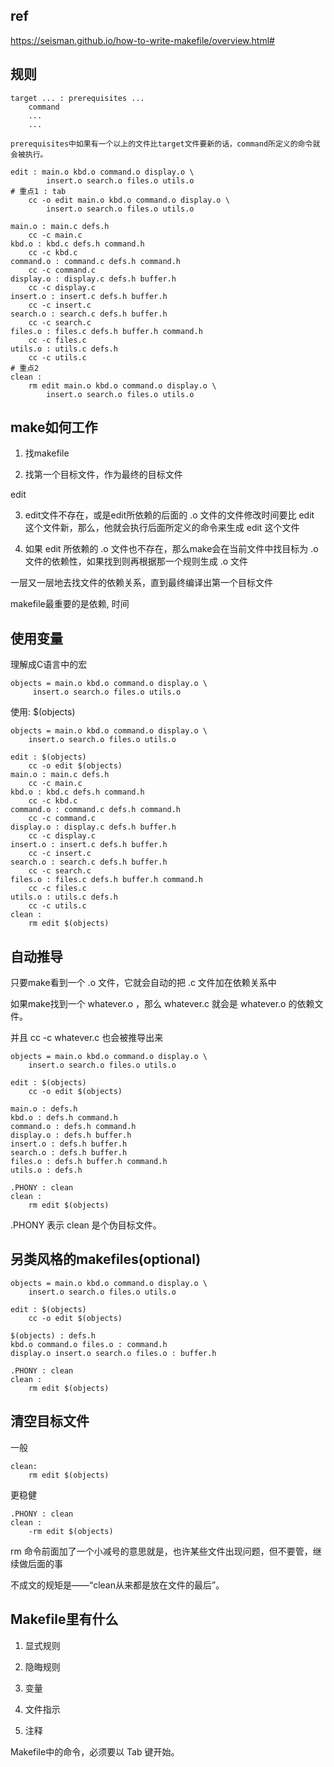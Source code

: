 ## ref

https://seisman.github.io/how-to-write-makefile/overview.html#

## 规则

```
target ... : prerequisites ...
    command
    ...
    ...
```

```
prerequisites中如果有一个以上的文件比target文件要新的话，command所定义的命令就会被执行。
```

```
edit : main.o kbd.o command.o display.o \
        insert.o search.o files.o utils.o
# 重点1 : tab
    cc -o edit main.o kbd.o command.o display.o \
        insert.o search.o files.o utils.o

main.o : main.c defs.h
    cc -c main.c
kbd.o : kbd.c defs.h command.h
    cc -c kbd.c
command.o : command.c defs.h command.h
    cc -c command.c
display.o : display.c defs.h buffer.h
    cc -c display.c
insert.o : insert.c defs.h buffer.h
    cc -c insert.c
search.o : search.c defs.h buffer.h
    cc -c search.c
files.o : files.c defs.h buffer.h command.h
    cc -c files.c
utils.o : utils.c defs.h
    cc -c utils.c
# 重点2
clean :
    rm edit main.o kbd.o command.o display.o \
        insert.o search.o files.o utils.o
```

## make如何工作

1. 找makefile

2. 找第一个目标文件，作为最终的目标文件

edit

3. edit文件不存在，或是edit所依赖的后面的 .o 文件的文件修改时间要比 edit 这个文件新，那么，他就会执行后面所定义的命令来生成 edit 这个文件

4. 如果 edit 所依赖的 .o 文件也不存在，那么make会在当前文件中找目标为 .o 文件的依赖性，如果找到则再根据那一个规则生成 .o 文件

一层又一层地去找文件的依赖关系，直到最终编译出第一个目标文件

makefile最重要的是依赖, 时间

## 使用变量

理解成C语言中的宏

```
objects = main.o kbd.o command.o display.o \
     insert.o search.o files.o utils.o
```

使用:  $(objects)

```
objects = main.o kbd.o command.o display.o \
    insert.o search.o files.o utils.o

edit : $(objects)
    cc -o edit $(objects)
main.o : main.c defs.h
    cc -c main.c
kbd.o : kbd.c defs.h command.h
    cc -c kbd.c
command.o : command.c defs.h command.h
    cc -c command.c
display.o : display.c defs.h buffer.h
    cc -c display.c
insert.o : insert.c defs.h buffer.h
    cc -c insert.c
search.o : search.c defs.h buffer.h
    cc -c search.c
files.o : files.c defs.h buffer.h command.h
    cc -c files.c
utils.o : utils.c defs.h
    cc -c utils.c
clean :
    rm edit $(objects)
```

## 自动推导

只要make看到一个 .o 文件，它就会自动的把 .c 文件加在依赖关系中

如果make找到一个 whatever.o ，那么 whatever.c 就会是 whatever.o 的依赖文件。

并且 cc -c whatever.c 也会被推导出来

```
objects = main.o kbd.o command.o display.o \
    insert.o search.o files.o utils.o

edit : $(objects)
    cc -o edit $(objects)

main.o : defs.h
kbd.o : defs.h command.h
command.o : defs.h command.h
display.o : defs.h buffer.h
insert.o : defs.h buffer.h
search.o : defs.h buffer.h
files.o : defs.h buffer.h command.h
utils.o : defs.h

.PHONY : clean
clean :
    rm edit $(objects)
```

.PHONY 表示 clean 是个伪目标文件。

## 另类风格的makefiles(optional)

```
objects = main.o kbd.o command.o display.o \
    insert.o search.o files.o utils.o

edit : $(objects)
    cc -o edit $(objects)

$(objects) : defs.h
kbd.o command.o files.o : command.h
display.o insert.o search.o files.o : buffer.h

.PHONY : clean
clean :
    rm edit $(objects)
```

## 清空目标文件

一般

```
clean:
    rm edit $(objects)
```

更稳健

```
.PHONY : clean
clean :
    -rm edit $(objects)
```

rm 命令前面加了一个小减号的意思就是，也许某些文件出现问题，但不要管，继续做后面的事

不成文的规矩是——“clean从来都是放在文件的最后”。

## Makefile里有什么

1. 显式规则

2. 隐晦规则

3. 变量

4. 文件指示

5. 注释

Makefile中的命令，必须要以 Tab 键开始。




